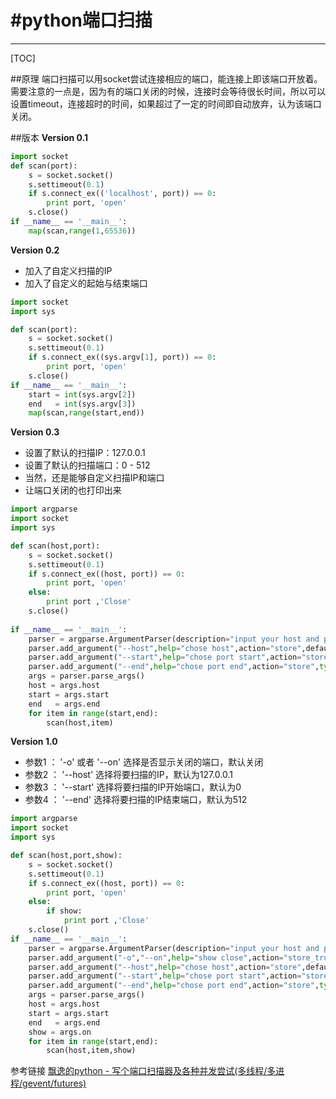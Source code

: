 #python端口扫描
===

---
[TOC]

##原理
端口扫描可以用socket尝试连接相应的端口，能连接上即该端口开放着。
需要注意的一点是，因为有的端口关闭的时候，连接时会等待很长时间，所以可以设置timeout，连接超时的时间，如果超过了一定的时间即自动放弃，认为该端口关闭。

##版本
**Version 0.1**
```python
import socket  
def scan(port):  
    s = socket.socket()
    s.settimeout(0.1)  
    if s.connect_ex(('localhost', port)) == 0:  
        print port, 'open'  
    s.close()  
if __name__ == '__main__':  
    map(scan,range(1,65536)) 
```

**Version 0.2**
- 加入了自定义扫描的IP
- 加入了自定义的起始与结束端口

```python
import socket  
import sys

def scan(port):  
    s = socket.socket()  
    s.settimeout(0.1)
    if s.connect_ex((sys.argv[1], port)) == 0:  
        print port, 'open'  
    s.close()  
if __name__ == '__main__':  
	start = int(sys.argv[2])
	end   = int(sys.argv[3])
	map(scan,range(start,end))  
```

**Version 0.3**
- 设置了默认的扫描IP：127.0.0.1
- 设置了默认的扫描端口：0 - 512
- 当然，还是能够自定义扫描IP和端口
- 让端口关闭的也打印出来

```python
import argparse
import socket  
import sys

def scan(host,port):  
	s = socket.socket()  
	s.settimeout(0.1)
	if s.connect_ex((host, port)) == 0:  
		print port, 'open'  
	else:
		print port ,'Close'
	s.close()  
	
if __name__ == '__main__':  
	parser = argparse.ArgumentParser(description="input your host and port")
	parser.add_argument("--host",help="chose host",action="store",default='127.0.0.1',dest="host")
	parser.add_argument("--start",help="chose port start",action="store",type=int,default=0,dest="start")
	parser.add_argument("--end",help="chose port end",action="store",type=int,default=512,dest="end")
	args = parser.parse_args()
	host = args.host
	start = args.start
	end   = args.end
	for item in range(start,end):
		scan(host,item)
```

**Version 1.0**
- 参数1 ： '-o' 或者 '--on' 选择是否显示关闭的端口，默认关闭
- 参数2 ： '--host' 选择将要扫描的IP，默认为127.0.0.1
- 参数3 ： '--start' 选择将要扫描的IP开始端口，默认为0
- 参数4 ： '--end' 选择将要扫描的IP结束端口，默认为512

```python
import argparse
import socket  
import sys

def scan(host,port,show):  
	s = socket.socket()  
	s.settimeout(0.1)
	if s.connect_ex((host, port)) == 0:  
		print port, 'open'  
	else:
		if show:
			print port ,'Close'
	s.close()  
if __name__ == '__main__':  
	parser = argparse.ArgumentParser(description="input your host and port")
	parser.add_argument("-o","--on",help="show close",action="store_true")
	parser.add_argument("--host",help="chose host",action="store",default='127.0.0.1',dest="host")
	parser.add_argument("--start",help="chose port start",action="store",type=int,default=0,dest="start")
	parser.add_argument("--end",help="chose port end",action="store",type=int,default=513,dest="end")
	args = parser.parse_args()
	host = args.host
	start = args.start
	end   = args.end
	show = args.on
	for item in range(start,end):
		scan(host,item,show)
```

参考链接
[飘逸的python - 写个端口扫描器及各种并发尝试(多线程/多进程/gevent/futures)](http://blog.csdn.net/handsomekang/article/details/39826729)